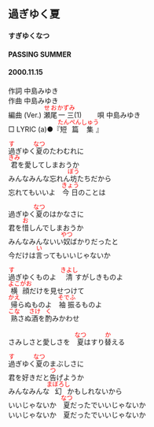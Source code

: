 <style type="text/css">
	ruby{
	    ruby-position: over;
	}
	ruby > rt{font-size: 12px;color:red;}
	p{font:16px;font-size: '楷体'}
</style>
## 過ぎゆく夏
#### すぎゆくなつ
#### PASSING SUMMER
#### 2000.11.15


作詞     中島みゆき　　　　　   
作曲      中島みゆき  　　　   
編曲 (Ver.) <ruby><rb>瀬尾</rb><rp>(</rp><rt>せお</rt><rp>)</rp></ruby><ruby><rb>一三</rb><rp>(</rp><rt>かずみ</rt><rp>)</rp></ruby>(1)　　
唄     中島みゆき    
□ LYRIC (a)●『<ruby><rb>短篇</rb><rp>(</rp><rt>たんぺん</rt><rp>)</rp></ruby><ruby><rb>集</rb><rp>(</rp><rt>しゅう</rt><rp>)</rp></ruby>』  
   
   
<ruby><rb>過</rb><rp>(</rp><rt>す</rt><rp>)</rp></ruby>ぎゆく<ruby><rb>夏</rb><rp>(</rp><rt>なつ</rt><rp>)</rp></ruby>のたわむれに   
<ruby><rb>君</rb><rp>(</rp><rt>きみ</rt><rp>)</rp></ruby>を愛してしまおうか   
みんなみんな忘れん<ruby><rb>坊</rb><rp>(</rp><rt>ぼう</rt><rp>)</rp></ruby>たちだから   
忘れてもいいよ　<ruby><rb>今日</rb><rp>(</rp><rt>きょう</rt><rp>)</rp></ruby>のことは   
   
過ぎゆく<ruby><rb>夏</rb><rp>(</rp><rt>なつ</rt><rp>)</rp></ruby>のはかなさに   
君を<ruby><rb>惜</rb><rp>(</rp><rt>お</rt><rp>)</rp></ruby>しんでしまおうか   
みんなみんないい<ruby><rb>奴</rb><rp>(</rp><rt>やつ</rt><rp>)</rp></ruby>ばかりだったと   
今だけは<ruby><rb>言</rb><rp>(</rp><rt>い</rt><rp>)</rp></ruby>ってもいいじゃないか   
   
<ruby><rb>過</rb><rp>(</rp><rt>す</rt><rp>)</rp></ruby>ぎゆくものよ　<ruby><rb>清</rb><rp>(</rp><rt>きよし</rt><rp>)</rp></ruby></rb><rp>(</rp><rt>すが</rt><rp>)</rp></ruby>しきものよ   
<ruby><rb>横顔</rb><rp>(</rp><rt>よこがお</rt><rp>)</rp></ruby>だけを見せつけて   
<ruby><rb>帰</rb><rp>(</rp><rt>かえ</rt><rp>)</rp></ruby>らぬものよ　<ruby><rb>袖振</rb><rp>(</rp><rt>そでふ</rt><rp>)</rp></ruby>るものよ   
<ruby><rb>熟</rb><rp>(</rp><rt>こな</rt><rp>)</rp></ruby>さぬ<ruby><rb>酒</rb><rp>(</rp><rt>さけ</rt><rp>)</rp></ruby>を<ruby><rb>酌</rb><rp>(</rp><rt>く</rt><rp>)</rp></ruby>みかわせ   
　   
さみしさと愛しさを　<ruby><rb>夏</rb><rp>(</rp><rt>なつ</rt><rp>)</rp></ruby>はすり<ruby><rb>替</rb><rp>(</rp><rt>か</rt><rp>)</rp></ruby>える   
   
<ruby><rb>過</rb><rp>(</rp><rt>す</rt><rp>)</rp></ruby>ぎゆく<ruby><rb>夏</rb><rp>(</rp><rt>なつ</rt><rp>)</rp></ruby>のまぶしさに   
君を好きだと<ruby><rb>告</rb><rp>(</rp><rt>つ</rt><rp>)</rp></ruby>げようか   
みんなみんな<ruby><rb>幻</rb><rp>(</rp><rt>まぼろし</rt><rp>)</rp></ruby>かもしれないから   
いいじゃないか　<ruby><rb>夏</rb><rp>(</rp><rt>なつ</rt><rp>)</rp></ruby>だったでいいじゃないか   
いいじゃないか　夏だったでいいじゃないか   